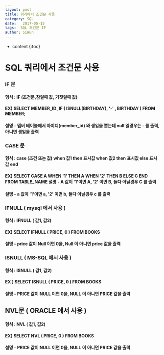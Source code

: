 ```yaml
---
layout: post
title: 쿼리에서 조건문 사용
category: SQL
date:   2017-05-15
tags:  SQL 조건문 IF
author: SiHun
---
```


* content
{:toc}

SQL 쿼리에서 조건문 사용
========================

### IF 문
#### 형식 : IF (조건문,참일때 값, 거짓일때 값)
#### EX) SELECT MEMBER_ID ,IF ( ISNULL(BIRTHDAY), '-' , BIRTHDAY ) FROM MEMBER;
#### 설명 - 멤버 테이블에서 아이디(member_id) 와 생일을 뽑는데 null 일경우는 - 를 출력, 아니면 생일을 출력

### CASE 문
#### 형식 : case (조건 또는 값) when 값1 then 표시값 when 값2 then 표시값 else 표시값 end
#### EX) SELECT CASE A WHEN '1' THEN A WHEN '2' THEN B ELSE C END FROM TABLE_NAME 설명 - A 값이 '1'이면 A, '2' 이면 B, 둘다 아닐경우 C 를 출력
#### 설명 - a 값이 '1'이면 a, '2' 이면 b, 둘다 아닐경우 c 를 출력
 
### IFNULL ( mysql 에서 사용 )
#### 형식 : IFNULL ( 값1, 값2)
#### EX) SELECT IFNULL ( PRICE, 0 ) FROM BOOKS
#### 설명 - price 값이 Null 이면 0을, Null 이 아니면 price 값을 출력
 
### ISNULL ( MS-SQL 에서 사용 )
#### 형식 : ISNULL ( 값1, 값2)
#### EX ) SELECT ISNULL ( PRICE, 0 ) FROM BOOKS
#### 설명 - PRICE 값이 NULL 이면 0을, NULL 이 아니면 PRICE 값을 출력
 
## NVL문 ( ORACLE 에서 사용 )
#### 형식 : NVL ( 값1, 값2) 
#### EX) SELECT NVL ( PRICE, 0 ) FROM BOOKS
#### 설명 - PRICE 값이 NULL 이면 0을, NULL 이 아니면 PRICE 값을 출력